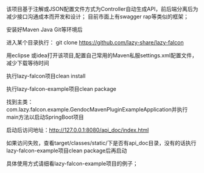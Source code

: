 该项目基于注解或JSON配置文件方式为Controller自动生成API，前后端分离后为减少接口沟通成本而开发和设计；
目前市面上有swagger rap等类似的框架；


安装好Maven Java Git等环境后

进入某个目录执行：
git clone https://github.com/lazy-share/lazy-falcon

用eclipse 或idea打开该项目,配置自己常用的Maven私服settings.xml配置文件，减少下载等待时间

执行lazy-falcon项目clean install

执行lazy-falcon-example项目clean package

找到主类：com.lazy.falcon.example.GendocMavenPluginExampleApplication并执行main方法以启动SpringBoot项目

启动后访问地址：http://127.0.0.1:8080/api_doc/index.html

如果访问失败，查看target/classes/static/下是否有api_doc目录，没有的话执行lazy-falcon-example项目clean package后再启动

具体使用方式请细看lazy-falcon-example项目的例子；



